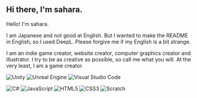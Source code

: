 ## Hi there, I'm sahara.

Hello! I'm sahara.

I am Japanese and not good at English. But I wanted to make the README in English, so I used DeepL. Please forgive me if my English is a bit strange.

I am an indie game creator, website creator, computer graphics creator and illustrator. I try to be as creative as possible, so call me what you will. At the very least, I am a game creator.

![Unity](https://img.shields.io/badge/-Unity-000000.svg?logo=unity&style=for-the-badge)
![Unreal Engine](https://img.shields.io/badge/-Unreal_Engine-000000.svg?logo=UNREALENGINE&style=for-the-badge)
![Visual Studio Code](https://img.shields.io/badge/-Visual_Studio_Code-000000.svg?logo=VISUALSTUDIOCODE&style=for-the-badge)

![C#]()
![JavaScript]()
![HTML5]()
![CSS3]()
![Scratch]()
![]()
![]()
![]()
